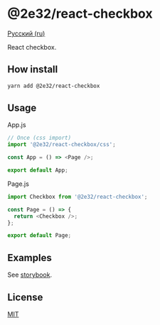 # @2e32/react-checkbox

[Русский (ru)](README.ru.md)

React checkbox.

## How install

```bash
yarn add @2e32/react-checkbox
```

## Usage

App.js

```javascript
// Once (css import)
import '@2e32/react-checkbox/css';

const App = () => <Page />;

export default App;
```

Page.js

```javascript
import Checkbox from '@2e32/react-checkbox';

const Page = () => {
  return <Checkbox />;
};

export default Page;
```

## Examples

See [storybook](https://github.com/2e32/react-checkbox-storybook).

## License

[MIT](https://choosealicense.com/licenses/mit)
